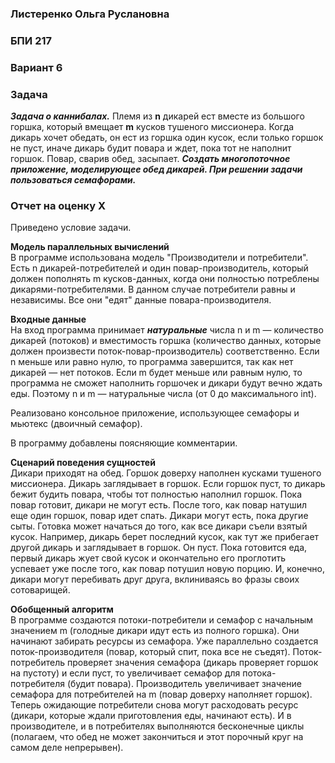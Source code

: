 ### Листеренко Ольга Руслановна ###
### БПИ 217 ###
  
### Вариант 6 ###
### Задача ###
***Задача о каннибалах.*** Племя из **n** дикарей ест вместе из большого горшка,
который вмещает **m** кусков тушеного миссионера. Когда дикарь хочет обедать, он ест из горшка один кусок, если только горшок не пуст, иначе дикарь
будит повара и ждет, пока тот не наполнит горшок. Повар, сварив обед, засыпает. ***Создать многопоточное приложение, моделирующее обед дикарей.
При решении задачи пользоваться семафорами.***  

### Отчет на оценку X ###
Приведено условие задачи.  

**Модель параллельных вычислений**  
В программе использована модель "Производители и потребители". Есть n дикарей-потребителей и один повар-производитель, который должен пополнять m кусков-данных, когда они полностью потреблены дикарями-потребителями. В данном случае потребители равны и независимы. Все они "едят" данные повара-производителя.  

**Входные данные**  
На вход программа принимает ***натуральные*** числа n и m — количество дикарей (потоков) и вместимость горшка (количество данных, которые должен произвести поток-повар-производитель) соответственно. Если n меньше или равно нулю, то программа завершится, так как нет дикарей — нет потоков. Если m будет меньше или равным нулю, то программа не сможет наполнить горшочек и дикари будут вечно ждать еды. Поэтому n и m — натуральные числа (от 0 до максимального int).  

Реализовано консольное приложение, использующее семафоры и мьютекс (двоичный семафор).  

В программу добавлены поясняющие комментарии.  

**Сценарий поведения сущностей**  
Дикари приходят на обед. Горшок доверху наполнен кусками тушеного миссионера. Дикарь заглядывает в горшок. Если горшок пуст, то дикарь бежит будить повара, чтобы тот полностью наполнил горшок. Пока повар готовит, дикари не могут есть. После того, как повар натушил еще один горшок, повар идет спать. Дикари могут есть, пока другие сыты. Готовка может начаться до того, как все дикари съели взятый кусок. Например, дикарь берет последний кусок, как тут же прибегает другой дикарь и заглядывает в горшок. Он пуст. Пока готовится еда, первый дикарь жует свой кусок и окончательно его проглотить успевает уже после того, как повар потушил новую порцию. И, конечно, дикари могут перебивать друг друга, вклиниваясь во фразы своих сотоварищей.  

**Обобщенный алгоритм**  
В программе создаются потоки-потребители и семафор с начальным значением m (голодные дикари идут есть из полного горшка). Они начинают забирать ресурсы из семафора. Уже параллельно создается поток-производителя (повар, который спит, пока все не съедят). Поток-потребитель проверяет значения семафора (дикарь проверяет горшок на пустоту) и если пуст, то увеличивает семафор для потока-потребителя (будит повара). Производитель увеличивает значение семафора для потребителей на m (повар доверху наполняет горшок). Теперь ожидающие потребители снова могут расходовать ресурс (дикари, которые ждали приготовления еды, начинают есть). И в производителе, и в потребителях выполняются бесконечные циклы (полагаем, что обед не может закончиться и этот порочный круг на самом деле непрерывен).  
